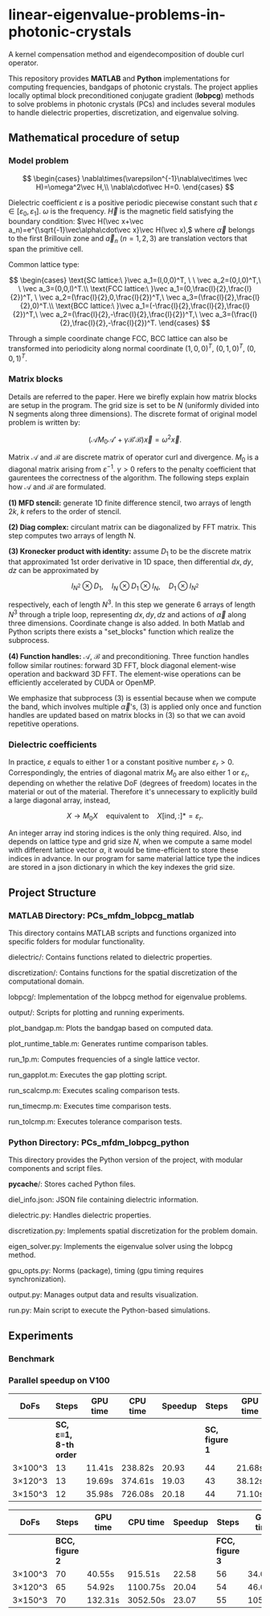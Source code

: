 # linear-eigenvalue-problems-in-photonic-crystals
A kernel compensation method and eigendecomposition of double curl operator.

This repository provides **MATLAB** and **Python** implementations for computing frequencies, bandgaps of photonic crystals. The project applies locally optimal block preconditioned conjugate gradient (**lobpcg**) methods to solve problems in photonic crystals (PCs) and includes several modules to handle dielectric properties, discretization, and eigenvalue solving.

## Mathematical procedure of setup
### Model problem
$$
\begin{cases}
\nabla\times(\varepsilon^{-1}\nabla\vec\times \vec H)=\omega^2\vec H,\\
\nabla\cdot\vec H=0.
\end{cases}
$$

Dielectric coefficient $\varepsilon$ is a positive periodic piecewise constant such that $\varepsilon\in[\varepsilon_0,\varepsilon_1]$. $\omega$ is the frequency. $\vec H$ is the magnetic field satisfying the boundary condition: $\vec H(\vec x+\vec a_n)=e^{\sqrt{-1}\vec\alpha\cdot\vec x}\vec H(\vec x),$ where $\vec\alpha$ belongs to the first Brillouin zone and $\vec a_n\ (n = 1,2,3)$ are translation vectors that span the primitive cell. 

Common lattice type:

$$
\begin{cases}
\text{SC lattice:\ }\vec a_1=(l,0,0)^T, \ \ \vec a_2=(0,l,0)^T,\ \ \vec a_3=(0,0,l)^T.\\
\text{FCC lattice:\ }\vec a_1=(0,\frac{l}{2},\frac{l}{2})^T, \ \vec a_2=(\frac{l}{2},0,\frac{l}{2})^T,\ \vec a_3=(\frac{l}{2},\frac{l}{2},0)^T.\\
\text{BCC lattice:\ }\vec a_1=(-\frac{l}{2},\frac{l}{2},\frac{l}{2})^T,\ \vec a_2=(\frac{l}{2},-\frac{l}{2},\frac{l}{2})^T,\ \vec a_3=(\frac{l}{2},\frac{l}{2},-\frac{l}{2})^T.
\end{cases}
$$

Through a simple coordinate change FCC, BCC lattice can also be transformed into periodicity along normal coordinate $(1,0,0)^T,\ (0,1,0)^T,\ (0,0,1)^T$.

### Matrix blocks
Details are referred to the paper. Here we birefly explain how matrix blocks are setup in the program. The grid size is set to be $N$ (uniformly divided into N segments along three dimensions). The discrete format of original model problem is written by:

$$
(\mathcal{A}M_0\mathcal{A}'+\gamma\mathcal{B}'\mathcal{B})\vec x = \omega^2\vec x.
$$

Matrix $\mathcal{A}$ and $\mathcal{B}$ are discrete matrix of operator curl and divergence. $M_0$ is a diagonal matrix arising from $\varepsilon^{-1}$. $\gamma > 0$ refers to the penalty coefficient that gaurentees the correctness of the algorithm. The following steps explain how $\mathcal{A}$ and $\mathcal{B}$ are formulated.

**(1) MFD stencil:** generate 1D finite difference stencil, two arrays of length $2k$, $k$ refers to the order of stencil.

**(2) Diag complex:** circulant matrix can be diagonalized by FFT matrix. This step computes two arrays of length N. 

**(3) Kronecker product with identity:** assume $D_1$ to be the discrete matrix that approximated 1st order derivative in 1D space, then differential $dx, dy, dz$ can be approximated by 

$$
I_{N^2}\otimes D_1,\quad I_N\otimes D_1\otimes I_N,\quad D_1\otimes I_{N^2}
$$

respectively, each of length $N^3$. In this step we generate 6 arrays of length $N^3$ through a triple loop, representing $dx,dy,dz$ and actions of  $\vec\alpha$ along three dimensions. Coordinate change is also added. In both Matlab and Python scripts there exists a "set_blocks" function which realize the subprocess. 

**(4) Function handles:** $\mathcal{A},\ \mathcal{B}$ and preconditioning. Three function handles follow similar routines: forward 3D FFT, block diagonal element-wise operation and backward 3D FFT. The element-wise operations can be efficiently accelerated by CUDA or OpenMP.

We emphasize that subprocess (3) is essential because when we compute the band, which involves multiple $\vec\alpha$'s, (3) is applied only once and function handles are updated based on matrix blocks in (3) so that we can avoid repetitive operations.

### Dielectric coefficients
In practice, $\varepsilon$ equals to either 1 or a constant positive number $\varepsilon_r>0$. Correspondingly, the entries of diagonal matrix $M_0$ are also either 1 or $\varepsilon_r$, depending on whether the relative DoF (degrees of freedom) locates in the material or out of the material. Therefore it's unnecessary to explicitly build a large diagonal array, instead,

$$
X \rightarrow M_0X\quad\text{equivalent to}\quad X[\text{ind},:] *= \varepsilon_r.
$$

An integer array $\text{ind}$ storing indices is the only thing required. Also, ind depends on lattice type and grid size $N$, when we compute a same model with different lattice vector $\alpha$, it would be time-efficient to store these indices in advance. In our program for same material lattice type the indices are stored in a json dictionary in which the key indexes the grid size.

## Project Structure
### MATLAB Directory: PCs_mfdm_lobpcg_matlab
This directory contains MATLAB scripts and functions organized into specific folders for modular functionality.

dielectric/: Contains functions related to dielectric properties.

discretization/: Contains functions for the spatial discretization of the computational domain.

lobpcg/: Implementation of the lobpcg method for eigenvalue problems.

output/: Scripts for plotting and running experiments.

plot_bandgap.m: Plots the bandgap based on computed data.

plot_runtime_table.m: Generates runtime comparison tables.

run_1p.m: Computes frequencies of a single lattice vector.

run_gapplot.m: Executes the gap plotting script.

run_scalcmp.m: Executes scaling comparison tests.

run_timecmp.m: Executes time comparison tests.

run_tolcmp.m: Executes tolerance comparison tests.

### Python Directory: PCs_mfdm_lobpcg_python
This directory provides the Python version of the project, with modular components and script files.

__pycache__/: Stores cached Python files.

diel_info.json: JSON file containing dielectric information.

dielectric.py: Handles dielectric properties.

discretization.py: Implements spatial discretization for the problem domain.

eigen_solver.py: Implements the eigenvalue solver using the lobpcg method.

gpu_opts.py: Norms (package), timing (gpu timing requires synchronization).

output.py: Manages output data and results visualization.

run.py: Main script to execute the Python-based simulations.

## Experiments
### Benchmark

### Parallel speedup on V100
| DoFs            | Steps | GPU time  | CPU time  | Speedup      | Steps | GPU time  | CPU time  | Speedup      |
|------------------|-------|-----------|-----------|--------|-------|-----------|-----------|--------|
| |**SC, ε≡1, 8-th order**    |||              | **SC, figure 1**                        |
| 3×100^3         | 13    | 11.41s    | 238.82s   | 20.93  | 44    | 21.68s    | 405.96s   | 18.73  |
| 3×120^3         | 13    | 19.69s    | 374.61s   | 19.03  | 43    | 38.12s    | 746.12s   | 19.57  |
| 3×150^3         | 12    | 35.98s    | 726.08s   | 20.18  | 44    | 71.10s    | 1217.73s  | 17.13  |

| DoFs            | Steps | GPU time  | CPU time  | Speedup     | Steps | GPU time  | CPU time  | Speedup     |
|------------------|-------|-----------|-----------|--------|-------|-----------|-----------|--------|
| |**BCC, figure 2**|      |           |              | **FCC, figure 3**                       |
| 3×100^3         | 70    | 40.55s    | 915.51s   | 22.58  | 56    | 34.02s    | 716.15s   | 21.05  |
| 3×120^3         | 65    | 54.92s    | 1100.75s  | 20.04  | 54    | 46.06s    | 945.12s   | 20.52  |
| 3×150^3         | 70    | 132.31s   | 3052.50s  | 23.07  | 55    | 105.98s   | 2186.37s  | 20.63  |
